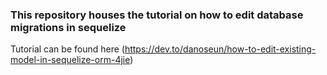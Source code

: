 ### This repository houses the tutorial on how to edit database migrations in sequelize

Tutorial can be found here (https://dev.to/danoseun/how-to-edit-existing-model-in-sequelize-orm-4jie)
